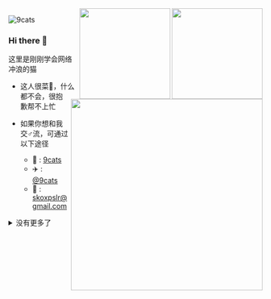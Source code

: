<img align="right" src="https://img-blog.csdnimg.cn/20210226213308726.jpg" width='180px'>
<img align="right" src="https://img-blog.csdnimg.cn/20210226213359387.jpg" width='180px'>

![9cats](https://count.getloli.com/get/@:9cats?theme=rule34)

### Hi there 👋

这里是刚刚学会网络冲浪的猫

<img align="right" src="https://img-blog.csdnimg.cn/20210226213343878.jpg" width='380px'>

- 这人很菜🐓，什么都不会，很抱歉帮不上忙

- 如果你想和我交♂流，可通过以下途径
    - 🐧 : [9cats](http://wpa.qq.com/msgrd?v=3&uin=123337671&site=qq&menu=yes)
    - ✈️ : [@9cats](https://t.me/ninocats)
    - 📧 : <skoxpslr@gmail.com>

<details markdown='1'><summary>没有更多了</summary>
</details>